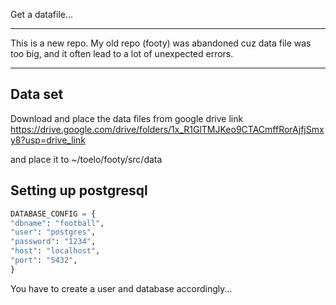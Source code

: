 Get a datafile...

---

This is a new repo. My old repo (footy) was abandoned cuz data file was too big, and it often lead to a lot of unexpected errors.

---

## Data set

Download and place the data files from
google drive link
https://drive.google.com/drive/folders/1x_R1GlTMJKeo9CTACmffRorAjfjSmxy8?usp=drive_link

and place it to
~/toelo/footy/src/data

## Setting up postgresql

```python
DATABASE_CONFIG = {
"dbname": "football",
"user": "postgres",
"password": "1234",
"host": "localhost",
"port": "5432",
}
```

You have to create a user and database accordingly...
